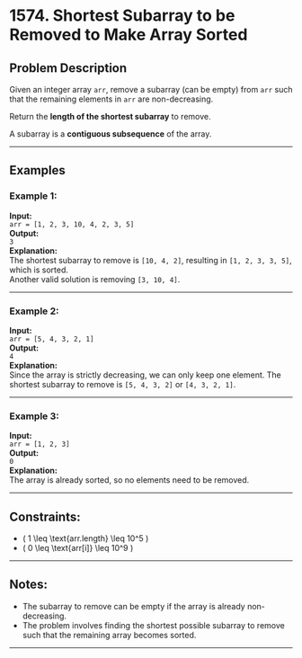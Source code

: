 # 1574. Shortest Subarray to be Removed to Make Array Sorted

## Problem Description
Given an integer array `arr`, remove a subarray (can be empty) from `arr` such that the remaining elements in `arr` are non-decreasing.

Return the **length of the shortest subarray** to remove.

A subarray is a **contiguous subsequence** of the array.

---

## Examples

### Example 1:
**Input:**  
`arr = [1, 2, 3, 10, 4, 2, 3, 5]`  
**Output:**  
`3`  
**Explanation:**  
The shortest subarray to remove is `[10, 4, 2]`, resulting in `[1, 2, 3, 3, 5]`, which is sorted.  
Another valid solution is removing `[3, 10, 4]`.

---

### Example 2:
**Input:**  
`arr = [5, 4, 3, 2, 1]`  
**Output:**  
`4`  
**Explanation:**  
Since the array is strictly decreasing, we can only keep one element. The shortest subarray to remove is `[5, 4, 3, 2]` or `[4, 3, 2, 1]`.

---

### Example 3:
**Input:**  
`arr = [1, 2, 3]`  
**Output:**  
`0`  
**Explanation:**  
The array is already sorted, so no elements need to be removed.

---

## Constraints:
- \( 1 \leq \text{arr.length} \leq 10^5 \)
- \( 0 \leq \text{arr[i]} \leq 10^9 \)

---

## Notes:
- The subarray to remove can be empty if the array is already non-decreasing.
- The problem involves finding the shortest possible subarray to remove such that the remaining array becomes sorted.

---